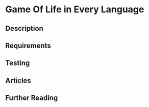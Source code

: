 # Game Of Life in Every Language

## Description

## Requirements

## Testing

## Articles

## Further Reading
